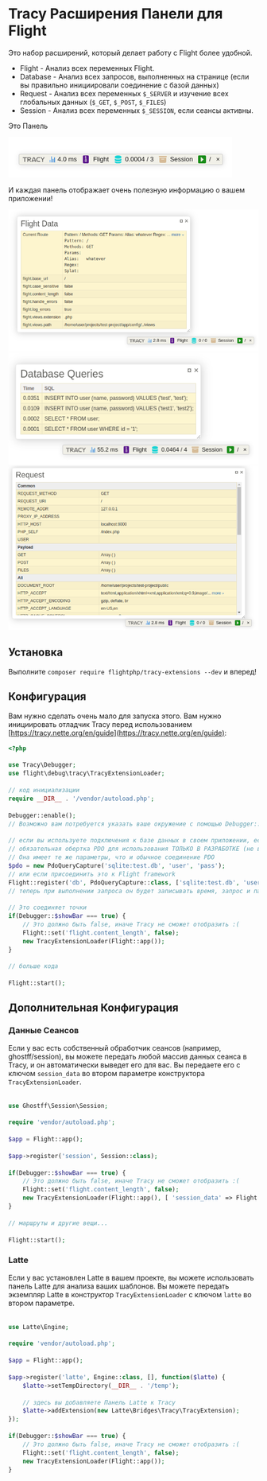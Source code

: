 # Tracy Расширения Панели для Flight

Это набор расширений, который делает работу с Flight более удобной.

- Flight - Анализ всех переменных Flight.
- Database - Анализ всех запросов, выполненных на странице (если вы правильно инициировали соединение с базой данных)
- Request - Анализ всех переменных `$_SERVER` и изучение всех глобальных данных (`$_GET`, `$_POST`, `$_FILES`)
- Session - Анализ всех переменных `$_SESSION`, если сеансы активны.

Это Панель

![Flight Bar](https://raw.githubusercontent.com/flightphp/tracy-extensions/master/flight-tracy-bar.png)

И каждая панель отображает очень полезную информацию о вашем приложении!

![Flight Data](https://raw.githubusercontent.com/flightphp/tracy-extensions/master/flight-var-data.png)
![Flight Database](https://raw.githubusercontent.com/flightphp/tracy-extensions/master/flight-db.png)
![Flight Request](https://raw.githubusercontent.com/flightphp/tracy-extensions/master/flight-request.png)

Установка
-------
Выполните `composer require flightphp/tracy-extensions --dev` и вперед!

Конфигурация
-------
Вам нужно сделать очень мало для запуска этого. Вам нужно инициировать отладчик Tracy перед использованием [https://tracy.nette.org/en/guide](https://tracy.nette.org/en/guide):

```php
<?php

use Tracy\Debugger;
use flight\debug\tracy\TracyExtensionLoader;

// код инициализации
require __DIR__ . '/vendor/autoload.php';

Debugger::enable();
// Возможно вам потребуется указать ваше окружение с помощью Debugger::enable(Debugger::DEVELOPMENT)

// если вы используете подключения к базе данных в своем приложении, есть 
// обязательная обертка PDO для использования ТОЛЬКО В РАЗРАБОТКЕ (не в продакшене, пожалуйста!)
// Она имеет те же параметры, что и обычное соединение PDO
$pdo = new PdoQueryCapture('sqlite:test.db', 'user', 'pass');
// или если присоединить это к Flight framework
Flight::register('db', PdoQueryCapture::class, ['sqlite:test.db', 'user', 'pass']);
// теперь при выполнении запроса он будет записывать время, запрос и параметры

// Это соединяет точки
if(Debugger::$showBar === true) {
	// Это должно быть false, иначе Tracy не сможет отобразить :(
	Flight::set('flight.content_length', false);
	new TracyExtensionLoader(Flight::app());
}

// больше кода

Flight::start();
```
## Дополнительная Конфигурация

### Данные Сеансов
Если у вас есть собственный обработчик сеансов (например, ghostff/session), вы можете передать любой массив данных сеанса в Tracy, и он автоматически выведет его для вас. Вы передаете его с ключом `session_data` во втором параметре конструктора `TracyExtensionLoader`.

```php

use Ghostff\Session\Session;

require 'vendor/autoload.php';

$app = Flight::app();

$app->register('session', Session::class);

if(Debugger::$showBar === true) {
	// Это должно быть false, иначе Tracy не сможет отобразить :(
	Flight::set('flight.content_length', false);
	new TracyExtensionLoader(Flight::app(), [ 'session_data' => Flight::session()->getAll() ]);
}

// маршруты и другие вещи...

Flight::start();
```

### Latte

Если у вас установлен Latte в вашем проекте, вы можете использовать панель Latte для анализа ваших шаблонов. Вы можете передать экземпляр Latte в конструктор `TracyExtensionLoader` с ключом `latte` во втором параметре.

```php

use Latte\Engine;

require 'vendor/autoload.php';

$app = Flight::app();

$app->register('latte', Engine::class, [], function($latte) {
	$latte->setTempDirectory(__DIR__ . '/temp');

	// здесь вы добавляете Панель Latte к Tracy
	$latte->addExtension(new Latte\Bridges\Tracy\TracyExtension);
});

if(Debugger::$showBar === true) {
	// Это должно быть false, иначе Tracy не сможет отобразить :(
	Flight::set('flight.content_length', false);
	new TracyExtensionLoader(Flight::app());
}
